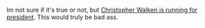 ---
layout: post
wordpress_id: 16
wordpress_url: http://noesbueno.com/tidbits/?p=16
date: '2005-08-15 17:34:55 -0500'
date_gmt: '2005-08-15 22:34:55 -0500'
body: |
  <p>Im not sure if it's true or not, but <a href="http://www.walken2008.com">Christopher Walken is running for president</a>. This would truly be bad ass.</p>
---